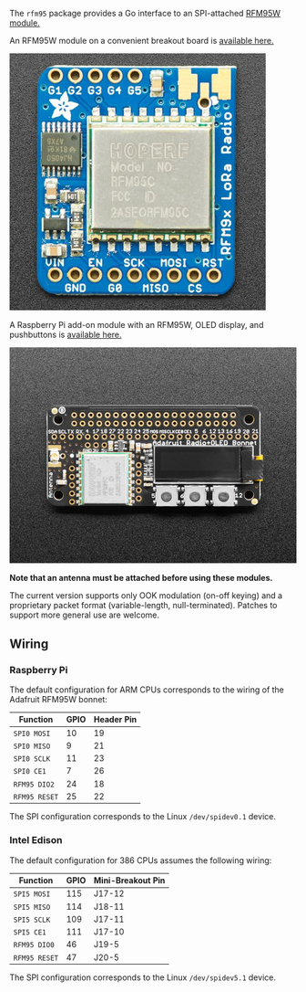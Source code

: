 The `rfm95` package provides a Go interface to an SPI-attached
[RFM95W module.](http://www.hoperf.com/modules/lora/RFM95.html)

An RFM95W module on a convenient breakout board
is [available here.](https://www.adafruit.com/products/3072)

![rfm95 module](images/rfm95.jpg)

A Raspberry Pi add-on module with an RFM95W, OLED display, and pushbuttons
is [available here.](https://www.adafruit.com/product/4074)

![rfm95 radiofruit bonnet](images/radiofruit.jpg)

**Note that an antenna must be attached before using these modules.**

The current version supports only OOK modulation (on-off keying)
and a proprietary packet format (variable-length, null-terminated).
Patches to support more general use are welcome.

## Wiring

### Raspberry Pi

The default configuration for ARM CPUs corresponds to
the wiring of the Adafruit RFM95W bonnet:

| Function    | GPIO | Header Pin |
| ----------- | ---- | ---------- |
`SPI0 MOSI`   | 10   | 19
`SPI0 MISO`   |  9   | 21
`SPI0 SCLK`   | 11   | 23
`SPI0 CE1`    |  7   | 26
`RFM95 DIO2`  | 24   | 18
`RFM95 RESET` | 25   | 22

The SPI configuration corresponds to the Linux `/dev/spidev0.1` device.

### Intel Edison

The default configuration for 386 CPUs assumes the following wiring:

| Function    | GPIO | Mini-Breakout Pin |
| ----------- | ---- | ----------------- |
`SPI5 MOSI`   | 115  | J17-12
`SPI5 MISO`   | 114  | J18-11
`SPI5 SCLK`   | 109  | J17-11
`SPI5 CE1`    | 111  | J17-10
`RFM95 DIO0`  |  46  | J19-5
`RFM95 RESET` |  47  | J20-5

The SPI configuration corresponds to the Linux `/dev/spidev5.1` device.
